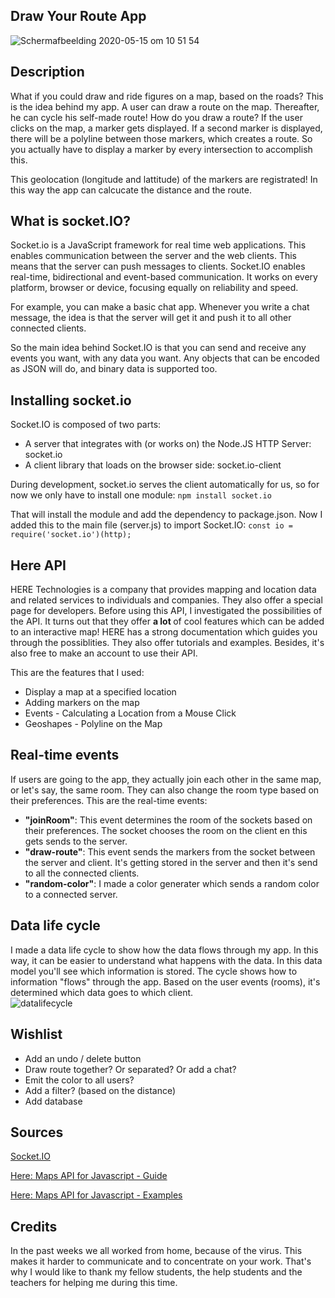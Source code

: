 ## Draw Your Route App
![Schermafbeelding 2020-05-15 om 10 51 54](https://user-images.githubusercontent.com/45489420/82031377-1afade80-969a-11ea-9e6b-c4aba28464ea.png)

## Description
What if you could draw and ride figures on a map, based on the roads? This is the idea behind my app. A user can draw a route on the map. Thereafter, he can cycle his self-made route! How do you draw a route? If the user clicks on the map, a marker gets displayed. If a second marker is displayed, there will be a polyline between those markers, which creates a route. So you actually have to display a marker by every intersection to accomplish this.

This geolocation (longitude and lattitude) of the markers are registrated! In this way the app can calcucate the distance and the route.


## What is socket.IO?
Socket.io is a JavaScript framework for real time web applications. This enables communication between the server and the web clients. This means that the server can push messages to clients. 
Socket.IO enables real-time, bidirectional and event-based communication. It works on every platform, browser or device, focusing equally on reliability and speed.

For example, you can make a basic chat app. Whenever you write a chat message, the idea is that the server will get it and push it to all other connected clients.

So the main idea behind Socket.IO is that you can send and receive any events you want, with any data you want. Any objects that can be encoded as JSON will do, and binary data is supported too.

## Installing socket.io
Socket.IO is composed of two parts:
* A server that integrates with (or works on) the Node.JS HTTP Server: socket.io
* A client library that loads on the browser side: socket.io-client

During development, socket.io serves the client automatically for us, so for now we only have to install one module:
` npm install socket.io `

That will install the module and add the dependency to package.json. Now I added this to the main file (server.js) to import Socket.IO:
` const io = require('socket.io')(http); `


## Here API
HERE Technologies is a company that provides mapping and location data and related services to individuals and companies. They also offer a special page for developers. Before using this API, I investigated the possibilities of the API. It turns out that they offer <b> a lot </b> of cool features which can be added to an interactive map! HERE has a strong documentation which guides you through the possiblities. They also offer tutorials and examples. Besides, it's also free to make an account to use their API. 

This are the features that I used:
* Display a map at a specified location
* Adding markers on the map
* Events - Calculating a Location from a Mouse Click
* Geoshapes - Polyline on the Map


## Real-time events
If users are going to the app, they actually join each other in the same map, or let's say, the same room. They can also change the room type based on their preferences. This are the real-time events:

* <b>"joinRoom"</b>: This event determines the room of the sockets based on their preferences. The socket chooses the room on the client en this gets sends to the server.
* <b>"draw-route"</b>: This event sends the markers from the socket between the server and client. It's getting stored in the server and then it's send to all the connected clients.
* <b>"random-color"</b>: I made a color generater which sends a random color to a connected server.

## Data life cycle
I made a data life cycle to show how the data flows through my app. In this way, it can be easier to understand what happens with the data. In this data model you'll see which information is stored. 
The cycle shows how to information "flows" through the app. Based on the user events (rooms), it's determined which data goes to which client. 
<br>
![datalifecycle](https://user-images.githubusercontent.com/45489420/82030669-09fd9d80-9699-11ea-8025-f95e3410f6b5.png)

## Wishlist
* Add an undo / delete button
* Draw route together? Or separated? Or add a chat?
* Emit the color to all users?
* Add a filter? (based on the distance)
* Add database


## Sources 
[Socket.IO](https://socket.io/)

[Here: Maps API for Javascript - Guide](https://developer.here.com/documentation/maps/3.1.14.0/dev_guide/index.html)

[Here: Maps API for Javascript - Examples](https://developer.here.com/documentation/examples/maps-js)

## Credits
In the past weeks we all worked from home, because of the virus. This makes it harder to communicate and to concentrate on your work. That's why I would like to thank my fellow students, the help students and the teachers for helping me during this time.

